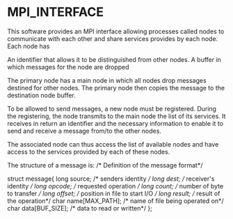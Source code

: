 # MPI_INTERFACE
This software provides an MPI interface allowing processes called nodes to communicate with each other and share services provides by each node. Each node has
 
An identifier that allows it to be distinguished from other nodes.
A buffer in which messages for the node are dropped

The primary node has a main node in which all nodes drop messages destined for other nodes. The primary node then copies the message to the destination node buffer.

To be allowed to send messages, a new node must be registered. During the registering, the node transmits to the main node the list of its services. It receives in return an identifier and the necessary information to enable it to send and receive a message from/to the other nodes.

The associated node can thus access the list of available nodes and have access to the services provided by each of these nodes.

The structure of a message is:
/* Definition of the message format*/

struct message{
  long source;          /* senders identity */
  long dest;            /* receiver's identity */
  long opcode;          /* requested operation */
  long count;           /* number of byte to transfer */
  long offset;          /* position in file to start I/O */
  long result;          /* result of the operation*/
  char name[MAX_PATH];  /* name of file being operated on*/
  char data[BUF_SIZE];  /* data to read or written*/
};
